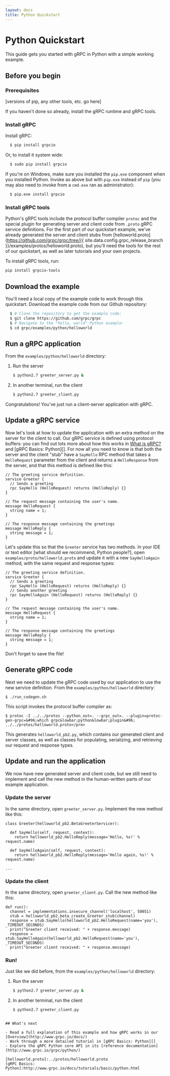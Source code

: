 ```yaml
---
layout: docs
title: Python Quickstart
---
```


<h1 class="page-header">Python Quickstart</h1>

<p class="lead">This guide gets you started with gRPC in Python with a simple working example.</p>

<div id="toc"></div>

## Before you begin

### Prerequisites

[versions of pip, any other tools, etc. go here]

If you haven't done so already, install the gRPC runtime and gRPC tools.

### Install gRPC

Install gRPC:

```sh
  $ pip install grpcio
```

Or, to install it system wide:

```sh
  $ sudo pip install grpcio
```

If you're on Windows, make sure you installed the `pip.exe` component when you
installed Python. Invoke as above but with `pip.exe` instead of `pip` (you may
also need to invoke from a `cmd.exe` ran as administrator):

```sh
  $ pip.exe install grpcio
```

### Install gRPC tools

Python's gRPC tools include the protocol buffer compiler `protoc` and the special plugin for generating server and client code from `.proto` gRPC service definitions. For the first part of our quickstart example, we've already generated the server and client stubs from [helloworld.proto](https://github.com/grpc/grpc/tree/{{ site.data.config.grpc_release_branch }}/examples/protos/helloworld.proto), but you'll need the tools for the rest of our quickstart, as well as later tutorials and your own projects.

To install gRPC tools, run:

```sh
pip install grpcio-tools

```

## Download the example

You'll need a local copy of the example code to work through this quickstart. Download the example code from our Github repository:

```sh
  $ # Clone the repository to get the example code:
  $ git clone https://github.com/grpc/grpc
  $ # Navigate to the "hello, world" Python example:
  $ cd grpc/examples/python/helloworld
  ```


## Run a gRPC application

From the `examples/python/helloworld` directory:

1. Run the server

   ```sh
   $ python2.7 greeter_server.py &
   ```

2. In another terminal, run the client

   ```sh
   $ python2.7 greeter_client.py
   ```

Congratulations! You've just run a client-server application with gRPC.

## Update a gRPC service

Now let's look at how to update the application with an extra method on the server for the client to call. Our gRPC service is defined using protocol buffers: you can find out lots more about how this works in [What is gRPC?]() and [gRPC Basics: Python][]. For now all you need to know is that both the server and the client "stub" have a `SayHello` RPC method that takes a `HelloRequest` parameter from the client and returns a `HelloResponse` from the server, and that this method is defined like this:

```
// The greeting service definition.
service Greeter {
  // Sends a greeting
  rpc SayHello (HelloRequest) returns (HelloReply) {}
}

// The request message containing the user's name.
message HelloRequest {
  string name = 1;
}

// The response message containing the greetings
message HelloReply {
  string message = 1;
}
```
Let's update this so that the `Greeter` service has two methods. In your IDE or text editor [what should we recommend, Python people?], open `examples/proto/helloworld.proto` and update it with a new `SayHelloAgain` method, with the same request and response types:

```
// The greeting service definition.
service Greeter {
  // Sends a greeting
  rpc SayHello (HelloRequest) returns (HelloReply) {}
  // Sends another greeting
  rpc SayHelloAgain (HelloRequest) returns (HelloReply) {}
}

// The request message containing the user's name.
message HelloRequest {
  string name = 1;
}

// The response message containing the greetings
message HelloReply {
  string message = 1;
}
```

Don't forget to save the file!

## Generate gRPC code

Next we need to update the gRPC code used by our application to use the new service definition. From the `examples/python/helloworld` directory:

```
$ ./run_codegen.sh
```

This script invokes the protocol buffer compiler as:

```
$ protoc -I ../../protos --python_out=. --grpc_out=. --plugin=protoc-gen-grpc=&#96;which grpc&lowbar;python&lowbar;plugin&#96; ../../protos/helloworld.proto</pre>
```

This generates `helloworld_pb2.py`, which contains our generated client and server classes, as well as classes for populating, serializing, and retrieving our request and response types.

## Update and run the application

We now have new generated server and client code, but we still need to implement and call the new method in the human-written parts of our example application.

### Update the server

In the same directory, open `greeter_server.py`. Implement the new method like this:

```
class Greeter(helloworld_pb2.BetaGreeterServicer):

  def SayHello(self, request, context):
    return helloworld_pb2.HelloReply(message='Hello, %s!' % request.name)

  def SayHelloAgain(self, request, context):
    return helloworld_pb2.HelloReply(message='Hello again, %s!' % request.name)

...

```

### Update the client

In the same directory, open `greeter_client.py`. Call the new method like this:

```
def run():
  channel = implementations.insecure_channel('localhost', 50051)
  stub = helloworld_pb2.beta_create_Greeter_stub(channel)
  response = stub.SayHello(helloworld_pb2.HelloRequest(name='you'), _TIMEOUT_SECONDS)
  print("Greeter client received: " + response.message)
  response = stub.SayHelloAgain(helloworld_pb2.HelloRequest(name='you'), _TIMEOUT_SECONDS)
  print("Greeter client received: " + response.message)
```

### Run!

Just like we did before, from the `examples/python/helloworld` directory:

1. Run the server

   ```sh
   $ python2.7 greeter_server.py &
   ```

2. In another terminal, run the client

   ```sh
   $ python2.7 greeter_client.py
```

## What's next

- Read a full explanation of this example and how gRPC works in our [Overview](http://www.grpc.io/docs/)
- Work through a more detailed tutorial in [gRPC Basics: Python][]
- Explore the gRPC Python core API in its [reference documentation](http://www.grpc.io/grpc/python/)

[helloworld.proto]:../protos/helloworld.proto
[gRPC Basics: Python]:http://www.grpc.io/docs/tutorials/basic/python.html


